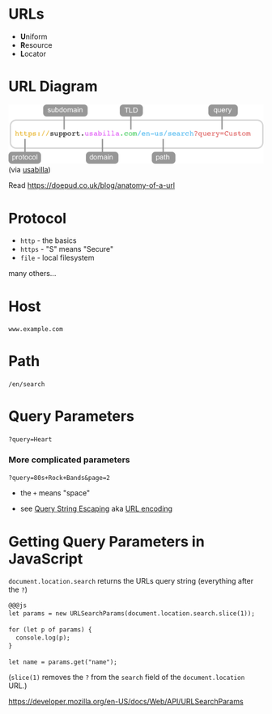 # URLs

* **U**niform
* **R**esource
* **L**ocator

# URL Diagram

![URL diagram](url_path.png)
(via [usabilla](https://support.usabilla.com/hc/en-us/articles/115000046145-Target-visitors-on-a-particular-page-URL-vs-Path))

Read https://doepud.co.uk/blog/anatomy-of-a-url

# Protocol

* `http` - the basics
* `https` - "S" means "Secure"
* `file` - local filesystem

many others...

# Host

`www.example.com`

# Path

`/en/search`

# Query Parameters

`?query=Heart`

### More complicated parameters

`?query=80s+Rock+Bands&page=2`

* the `+` means "space"

* see [Query String Escaping](https://en.wikipedia.org/wiki/Query_string) aka [URL encoding](https://en.wikipedia.org/wiki/Percent-encoding)

# Getting Query Parameters in JavaScript

`document.location.search` returns the URLs query string (everything after the `?`)

```
@@@js
let params = new URLSearchParams(document.location.search.slice(1));

for (let p of params) {
  console.log(p);
}

let name = params.get("name");
```

(`slice(1)` removes the `?` from the `search` field of the `document.location` URL.)

https://developer.mozilla.org/en-US/docs/Web/API/URLSearchParams
